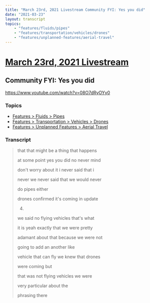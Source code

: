 ```yaml
---
title: "March 23rd, 2021 Livestream Community FYI: Yes you did"
date: "2021-03-23"
layout: transcript
topics:
    - "features/fluids/pipes"
    - "features/transportation/vehicles/drones"
    - "features/unplanned-features/aerial-travel"
---
```

# [March 23rd, 2021 Livestream](../2021-03-23.md)
## Community FYI: Yes you did
https://www.youtube.com/watch?v=08O7dRyOYy0

### Topics
* [Features > Fluids > Pipes](../topics/features/fluids/pipes.md)
* [Features > Transportation > Vehicles > Drones](../topics/features/transportation/vehicles/drones.md)
* [Features > Unplanned Features > Aerial Travel](../topics/features/unplanned-features/aerial-travel.md)

### Transcript

> that that might be a thing that happens
>
> at some point yes you did no never mind
>
> don't worry about it i never said that i
>
> never we never said that we would never
>
> do pipes either
>
> drones confirmed it's coming in update
>
> 4.
>
> we said no flying vehicles that's what
>
> it is yeah exactly that we were pretty
>
> adamant about that because we were not
>
> going to add an another like
>
> vehicle that can fly we knew that drones
>
> were coming but
>
> that was not flying vehicles we were
>
> very particular about the
>
> phrasing there
